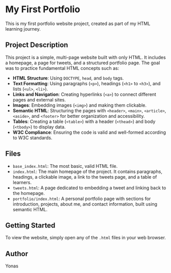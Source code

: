 # My First Portfolio

This is my first portfolio website project, created as part of my HTML learning journey.

## Project Description

This project is a simple, multi-page website built with only HTML. It includes a homepage, a page for tweets, and a structured portfolio page. The goal was to practice fundamental HTML concepts such as:

* **HTML Structure**: Using `DOCTYPE`, `head`, and `body` tags.
* **Text Formatting**: Using paragraphs (`<p>`), headings (`<h1>` to `<h3>`), and lists (`<ul>`, `<li>`).
* **Links and Navigation**: Creating hyperlinks (`<a>`) to connect different pages and external sites.
* **Images**: Embedding images (`<img>`) and making them clickable.
* **Semantic HTML**: Structuring the pages with `<header>`, `<main>`, `<article>`, `<aside>`, and `<footer>` for better organization and accessibility.
* **Tables**: Creating a table (`<table>`) with a header (`<thead>`) and body (`<tbody>`) to display data.
* **W3C Compliance**: Ensuring the code is valid and well-formed according to W3C standards.

## Files

* `base_index.html`: The most basic, valid HTML file.
* `index.html`: The main homepage of the project. It contains paragraphs, headings, a clickable image, a link to the tweets page, and a table of learners.
* `tweets.html`: A page dedicated to embedding a tweet and linking back to the homepage.
* `portfolio/index.html`: A personal portfolio page with sections for introduction, projects, about me, and contact information, built using semantic HTML.

## Getting Started

To view the website, simply open any of the `.html` files in your web browser.

## Author

Yonas